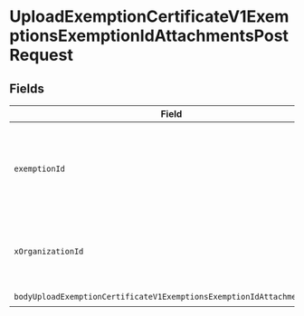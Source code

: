 # UploadExemptionCertificateV1ExemptionsExemptionIdAttachmentsPostRequest


## Fields

| Field                                                                                                                                                                              | Type                                                                                                                                                                               | Required                                                                                                                                                                           | Description                                                                                                                                                                        | Example                                                                                                                                                                            |
| ---------------------------------------------------------------------------------------------------------------------------------------------------------------------------------- | ---------------------------------------------------------------------------------------------------------------------------------------------------------------------------------- | ---------------------------------------------------------------------------------------------------------------------------------------------------------------------------------- | ---------------------------------------------------------------------------------------------------------------------------------------------------------------------------------- | ---------------------------------------------------------------------------------------------------------------------------------------------------------------------------------- |
| `exemptionId`                                                                                                                                                                      | *string*                                                                                                                                                                           | :heavy_check_mark:                                                                                                                                                                 | The unique identifier for the exemption to which the attachment will be associated.                                                                                                |                                                                                                                                                                                    |
| `xOrganizationId`                                                                                                                                                                  | *string*                                                                                                                                                                           | :heavy_check_mark:                                                                                                                                                                 | The unique identifier for the organization making the request                                                                                                                      | org_12345                                                                                                                                                                          |
| `bodyUploadExemptionCertificateV1ExemptionsExemptionIdAttachmentsPost`                                                                                                             | [Components\BodyUploadExemptionCertificateV1ExemptionsExemptionIdAttachmentsPost](../../Models/Components/BodyUploadExemptionCertificateV1ExemptionsExemptionIdAttachmentsPost.md) | :heavy_check_mark:                                                                                                                                                                 | N/A                                                                                                                                                                                |                                                                                                                                                                                    |